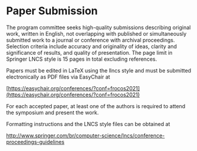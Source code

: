 # Paper Submission

The program committee seeks high-quality submissions describing original work, written in English, not overlapping with published or simultaneously submitted work to a journal or conference with archival proceedings. Selection criteria include accuracy and originality of ideas, clarity and significance of results, and quality of presentation. The page limit in Springer LNCS style is 15 pages in total excluding references.

Papers must be edited in LaTeX using the llncs style and must be submitted electronically as PDF files via EasyChair at

[https://easychair.org/conferences/?conf=frocos2021](https://easychair.org/conferences/?conf=frocos2021)

For each accepted paper, at least one of the authors is required to attend the symposium and present the work. 

Formatting instructions and the LNCS style files can be obtained at

[http://www.springer.com/br/computer-science/lncs/conference-proceedings-guidelines ](http://www.springer.com/br/computer-science/lncs/conference-proceedings-guidelines)
